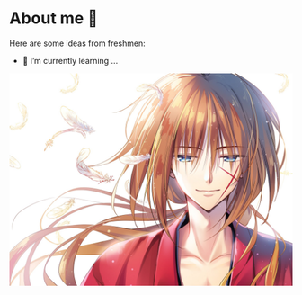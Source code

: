 # About me 👋

Here are some ideas from freshmen:

- 🌱 I’m currently learning ...


<picture>
 <source media="(prefers-color-scheme: dark)" srcset="https://github.com/HaoTCN/hello-world/blob/main/6.jpg">
 <source media="(prefers-color-scheme: light)" srcset="https://github.com/HaoTCN/hello-world/blob/main/6.jpg">
 <img alt="test_picture" src="https://github.com/HaoTCN/hello-world/blob/main/6.jpg">
</picture>


<!--
- 🤔 I’m looking for help with ...
- 💬 Ask me about ...
- 📫 How to reach me: ...
- 😄 Pronouns: ...
- ⚡ Fun fact: ...
-->
